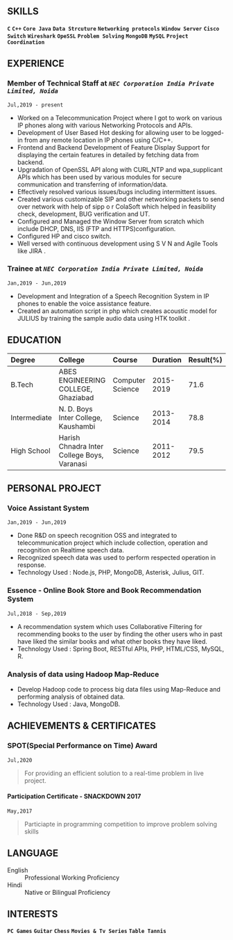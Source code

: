
## SKILLS
**`C`** **`C++`** **`Core Java`** **`Data Strcuture`** **`Networking protocols`** **`Window Server`** **`Cisco Switch`** **`Wireshark`** **`OpeSSL`** **`Problem Solving`** **`MongoDB`** **`MySQL`** **`Project Coordination`**

## EXPERIENCE
### Member of Technical Staff at *`NEC Corporation India Private Limited, Noida`* 
`Jul,2019 - present`
    
 - Worked on a Telecommunication Project where I got to work on
various IP phones along with various Networking Protocols and
APIs.
 - Development of User Based Hot desking for allowing user to be
logged-in from any remote location in IP phones using C/C++.
 - Frontend and Backend Development of Feature Display Support
for displaying the certain features in detailed by fetching data from
backend.
 - Upgradation of OpenSSL API along with CURL,NTP and
wpa_supplicant APIs which has been used by various modules for
secure communication and transferring of information/data.
 - Effectively resolved various issues/bugs including intermittent
issues.
 - Created various customizable SIP and other networking packets to
send over network with help of sipp o r ColaSoft which helped in
feasibility check, development, BUG verification and UT.
 - Configured and Managed the Window Server from scratch which
include DHCP, DNS, IIS (FTP and HTTPS)configuration.
 - Configured HP and cisco switch.
 - Well versed with continuous development using S V N and Agile
Tools like JIRA .

### Trainee at *`NEC Corporation India Private Limited, Noida`*
`Jan,2019 - Jun,2019`
 - Development and Integration of a Speech Recognition System in IP
phones to enable the voice assistance feature.
 - Created an automation script in php which creates acoustic model
for JULIUS by training the sample audio data using HTK toolkit .

## EDUCATION
| Degree        | College                                       | Course            | Duration      | Result(%)
|:------------- |:--------------------------------------------- |:----------------- |:------------- |:-------------
|B.Tech         | ABES ENGINEERING COLLEGE, Ghaziabad           | Computer Science  | 2015-2019     | 71.6
|Intermediate   | N. D. Boys Inter College, Kaushambi           | Science           | 2013-2014     | 78.8
|High School    | Harish Chnadra Inter College Boys, Varanasi   | Science           | 2011-2012     | 79.5

## PERSONAL PROJECT
### Voice Assistant System
`Jan,2019 - Jun,2019`
 - Done R&D on speech recognition OSS and integrated to telecommunication
project which include collection, operation and recognition on Realtime
speech data.
 - Recognized speech data was used to perform respected operation in
response.
 - Technology Used : Node.js, PHP, MongoDB, Asterisk, Julius, GIT.

### Essence - Online Book Store and Book Recommendation System
`Jul,2018 - Sep,2019`
 - A recommendation system which uses Collaborative Filtering for
recommending books to the user by finding the other users who in past
have liked the similar books and what other books they have liked.
 - Technology Used : Spring Boot, RESTful APIs, PHP, HTML/CSS, MySQL, R.

### Analysis of data using Hadoop Map-Reduce
 - Develop Hadoop code to process big data files using Map-Reduce and
performing analysis of obtained data.
 - Technology Used : Java, MongoDB.
 
## ACHIEVEMENTS & CERTIFICATES
### SPOT(Special Performance on Time) Award
`Jul,2020`
> For providing an efficient solution to a real-time problem in live project.

#### Participation Certificate - SNACKDOWN 2017
`May,2017`
> Particiapte in programming competition to improve problem solving skills

## LANGUAGE
<dl>
<dt>English</dt>
<dd>Professional Working Proficiency</dd>
<dt>Hindi</dt>
<dd>Native or Bilingual Proficiency</dd>
</dl>

## INTERESTS
**`PC Games`** **`Guitar`** **`Chess`** **`Movies & Tv Series`** **`Table Tannis`**
